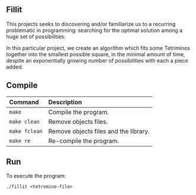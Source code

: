 ## Fillit

This projects seeks to discovering and/or familiarize us to a recurring problematic
in programming: searching for the optimal solution among a huge set of
possibilities.

In this particular project, we create an algorithm which fits some Tetriminos
together into the smallest possible square, in the minimal amount of time,
despite an exponentially growing number of possibilities with each a piece
added.

## Compile

Command       |  Description
:-------------|:-------------
`make`        | Compile the program.
`make clean`  | Remove objects files.
`make fclean` | Remove objects files and the library.
`make re`     | Re-compile the program.

## Run

To execute the program:

`./fillit <tetromino-file>`
